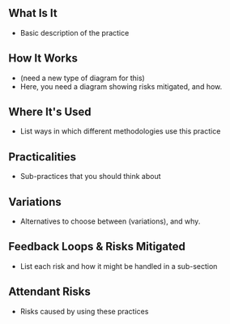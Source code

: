 ## What Is It 

- Basic description of the practice  

## How It Works

- (need a new type of diagram for this)
- Here, you need a diagram showing risks mitigated, and how.

## Where It's Used

- List ways in which different methodologies use this practice

## Practicalities

- Sub-practices that you should think about

## Variations
- Alternatives to choose between (variations), and why.

## Feedback Loops & Risks Mitigated

- List each risk and how it might be handled in a sub-section

## Attendant Risks

- Risks caused by using these practices